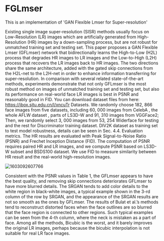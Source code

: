 # FGLmser
This is an implementation of 'GAN Flexible Lmser for Super-resolution' 

Existing single image super-resolution (SISR) methods usually focus on Low-Resolution (LR) images which are artificially generated from High-Resolution (HR) images by a down-sampling process, but are not robust for unmatched training set and testing set. This paper proposes a GAN Flexible Lmser (GFLmser) network that bidirectionally learns the High-to-Low (H2L) process that degrades HR images to LR images and the Low-to-High (L2H) process that recovers the LR images back to HR images. The two directions share the same architecture, added with the gated skip connections from the H2L-net to the L2H-net in order to enhance information transferring for super-resolution. In comparison with several related state-of-the-art methods, experiments demonstrate that not only GFLmser is the most robust method on images of unmatched training set and testing set, but also its performance on real-world face LR images is best in PSNR and reasonably good in FID.
You can download dataset files from here: https://jbox.sjtu.edu.cn/l/xncuTr
Datasets. We randomly choose 182, 866 face images from five datasets, including 60, 000 images from CelebA , the whole AFLW dataset , parts of LS3D-W  and 91, 310 images from VGGFace2; Then, we randomly select 3, 000 images from 53, 254 Widerface for testing and the rest for Discriminator training dataset. DIV2K dataset as training set to test model robustness, details can be seen in Sec. 4.4.
Evaluation metrics. The HR results are evaluated with Peak Signal-to-Noise Ratio (PSNR) and Frechet Inception Distance (FID). The computation of PSNR requires paired HR and LR images, and we compute PSNR based on LS3D-W subset and BSDS100 dataset. We use FID to measure similarity between HR result and the real-world high-resolution images.

![1603092607766](C:\Users\lipeiying\AppData\Roaming\Typora\typora-user-images\1603092607766.png)

 Consistent with the PSNR values in Table 1, the GFLmser appears to have the best quality, and removing skip connections deteriorates GFLmser to have more blurred details. The SRGAN tends to add color details to
the white region in black-white images, a typical example shown in the 3-rd column of the row by SRGAN, and the appearance of the SRGAN results are not so smooth as the ones by GFLmser. The results of Bulat et al.’s methods tend to reconstruct distorted faces when the face outlines are so blurred that the face region is connected to other regions. Such typical examples can be seen from the 4-th column, where the neck is mistaken as a part of face. Among all the methods, Bicubic is the worst, and it barely improves
the original LR images, perhaps because the bicubic interpolation is not suitable for real LR face images.
